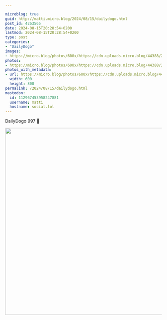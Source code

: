 ```yaml
---

microblog: true
guid: http://matti.micro.blog/2024/08/15/dailydogo.html
post_id: 4263565
date: 2024-08-15T20:28:54+0200
lastmod: 2024-08-15T20:28:54+0200
type: post
categories:
- "DailyDogo"
images:
- https://micro.blog/photos/600x/https://cdn.uploads.micro.blog/44388/2024/ea0bb315d6bc40b28af7e9637e9452ca.jpg
photos:
- https://micro.blog/photos/600x/https://cdn.uploads.micro.blog/44388/2024/ea0bb315d6bc40b28af7e9637e9452ca.jpg
photos_with_metadata:
- url: https://micro.blog/photos/600x/https://cdn.uploads.micro.blog/44388/2024/ea0bb315d6bc40b28af7e9637e9452ca.jpg
  width: 600
  height: 800
permalink: /2024/08/15/dailydogo.html
mastodon:
  id: 112967453958247881
  username: matti
  hostname: social.lol
---
```

DailyDogo 997 🐶

<img src="/media/uploads/2024/ea0bb315d6bc40b28af7e9637e9452ca.jpg" width="600" alt="" />
